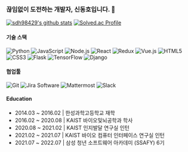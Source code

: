 ### 끊임없이 도전하는 개발자, 신동호입니다. 👋
  [![sdh98429's github stats](https://github-readme-stats.vercel.app/api?username=sdh98429)](https://github.com/anuraghazra/github-readme-stats)
  [![Solved.ac Profile](http://mazassumnida.wtf/api/v2/generate_badge?boj=codlen)](https://solved.ac/codlen/)


#### 기술 스택
![Python](https://img.shields.io/badge/Python-3776AB.svg?&style=for-the-badge&logo=Python&logoColor=white)
![JavaScript](https://img.shields.io/badge/JavaScript-7DF1E.svg?&style=for-the-badge&logo=JavaScript&logoColor=black)
![Node.js](https://img.shields.io/badge/Node.js-339933.svg?&style=for-the-badge&logo=Node.js&logoColor=white)
![React](https://img.shields.io/badge/React-61DAFB.svg?&style=for-the-badge&logo=React&logoColor=black)
![Redux](https://img.shields.io/badge/Redux-764ABC.svg?&style=for-the-badge&logo=Redux&logoColor=black)
![Vue.js](https://img.shields.io/badge/Vue.js-4FC08D.svg?&style=for-the-badge&logo=Vue.js&logoColor=white)
![HTML5](https://img.shields.io/badge/HTML5-E34F26.svg?&style=for-the-badge&logo=HTML5&logoColor=white)
![CSS3](https://img.shields.io/badge/CSS3-1572B6.svg?&style=for-the-badge&logo=CSS3&logoColor=white)
![Flask](https://img.shields.io/badge/Flask-000000.svg?&style=for-the-badge&logo=Flask&logoColor=white)
![TensorFlow](https://img.shields.io/badge/TensorFlow-FF6F00.svg?&style=for-the-badge&logo=TensorFlow&logoColor=white)
![Django](https://img.shields.io/badge/Django-092E20.svg?&style=for-the-badge&logo=Django&logoColor=white)

#### 협업툴
![Git](https://img.shields.io/badge/Git-F05032.svg?&style=for-the-badge&logo=Git&logoColor=white)
![Jira Software](https://img.shields.io/badge/Jira%20Software-0052CC.svg?&style=for-the-badge&logo=Jira%20Software&logoColor=white)
![Mattermost](https://img.shields.io/badge/Mattermost-0058CC.svg?&style=for-the-badge&logo=Mattermost&logoColor=white)
![Slack](https://img.shields.io/badge/Slack-4A154B.svg?&style=for-the-badge&logo=Slack&logoColor=white)

#### Education
- 2014.03 ~ 2016.02 | 한성과학고등학교 재학
- 2016.02 ~ 2020.08 | KAIST 바이오및뇌공학과 학사
- 2020.08 ~ 2021.02 | KAIST 인지발달 연구실 인턴
- 2021.02 ~ 2021.07 | KAIST 바이오 컴퓨터 인터페이스 연구실 인턴
- 2021.07 ~ 2022.07 | 삼성 청년 소프트웨어 아카데미 (SSAFY) 6기

<!--
**sdh98429/sdh98429** is a ✨ _special_ ✨ repository because its `README.md` (this file) appears on your GitHub profile.

Here are some ideas to get you started:

- 🔭 I’m currently working on ...
- 🌱 I’m currently learning ...
- 👯 I’m looking to collaborate on ...
- 🤔 I’m looking for help with ...
- 💬 Ask me about ...
- 📫 How to reach me: ...
- 😄 Pronouns: ...
- ⚡ Fun fact: ...
-->
